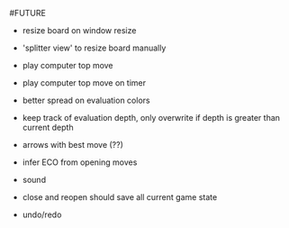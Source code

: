 #FUTURE
- resize board on window resize
- 'splitter view' to resize board manually
- play computer top move
- play computer top move on timer

- better spread on evaluation colors
- keep track of evaluation depth, only overwrite if depth is greater than current depth
- arrows with best move (??)
- infer ECO from opening moves
- sound
- close and reopen should save all current game state
- undo/redo
